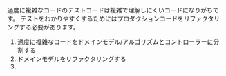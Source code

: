 過度に複雑なコードのテストコードは複雑で理解しにくいコードになりがちです。
テストをわかりやすくするためにはプロダクションコードをリファクタリングする必要があります。

1. 過度に複雑なコードをドメインモデル/アルゴリズムとコントローラーに分割する
2. ドメインモデルをリファクタリングする
3. 
